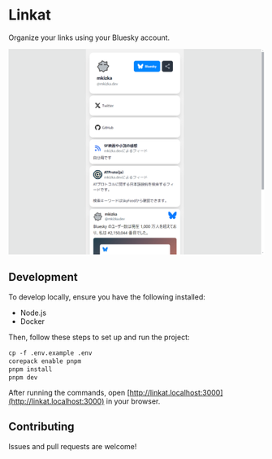 # Linkat

Organize your links using your Bluesky account.

<img src="./screenshot.png" width="600" />

## Development

To develop locally, ensure you have the following installed:

- Node.js
- Docker

Then, follow these steps to set up and run the project:

```
cp -f .env.example .env
corepack enable pnpm
pnpm install
pnpm dev
```

After running the commands, open [http://linkat.localhost:3000](http://linkat.localhost:3000) in your browser.

## Contributing

Issues and pull requests are welcome!
